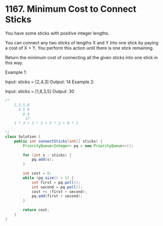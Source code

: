 # 1167. Minimum Cost to Connect Sticks

You have some sticks with positive integer lengths.

You can connect any two sticks of lengths X and Y into one stick by paying a cost of X + Y.  You perform this action until there is one stick remaining.

Return the minimum cost of connecting all the given sticks into one stick in this way.

 

Example 1:

Input: sticks = [2,4,3]
Output: 14
Example 2:

Input: sticks = [1,8,3,5]
Output: 30

```java
/*
    1,3,5,8
      4 5 8
        8 9
         17 
    1 * 3 + 3 * 3 + 5 * 2 + 8 * 1    

*/
class Solution {
    public int connectSticks(int[] sticks) {
        PriorityQueue<Integer> pq = new PriorityQueue<>();
        
        for (int s : sticks) {
            pq.add(s);
        }
        
        int cost = 0;
        while (pq.size() > 1) {
            int first = pq.poll();
            int second = pq.poll();
            cost += (first + second);
            pq.add(first + second);
        }
        
        return cost;
    }
}
```